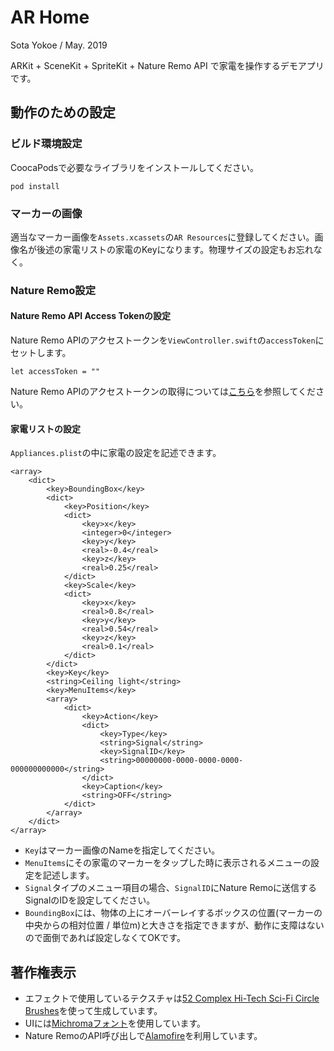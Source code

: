 # AR Home

Sota Yokoe / May. 2019

ARKit + SceneKit + SpriteKit + Nature Remo API で家電を操作するデモアプリです。

## 動作のための設定
### ビルド環境設定

CoocaPodsで必要なライブラリをインストールしてください。

```
pod install
```

### マーカーの画像

適当なマーカー画像を`Assets.xcassets`の`AR Resources`に登録してください。画像名が後述の家電リストの家電のKeyになります。物理サイズの設定もお忘れなく。

### Nature Remo設定
#### Nature Remo API Access Tokenの設定

Nature Remo APIのアクセストークンを`ViewController.swift`の`accessToken`にセットします。

```
let accessToken = ""
```

Nature Remo APIのアクセストークンの取得については[こちら](https://developer.nature.global)を参照してください。

#### 家電リストの設定

`Appliances.plist`の中に家電の設定を記述できます。

```
<array>
	<dict>
		<key>BoundingBox</key>
		<dict>
			<key>Position</key>
			<dict>
				<key>x</key>
				<integer>0</integer>
				<key>y</key>
				<real>-0.4</real>
				<key>z</key>
				<real>0.25</real>
			</dict>
			<key>Scale</key>
			<dict>
				<key>x</key>
				<real>0.8</real>
				<key>y</key>
				<real>0.54</real>
				<key>z</key>
				<real>0.1</real>
			</dict>
		</dict>
		<key>Key</key>
		<string>Ceiling light</string>
		<key>MenuItems</key>
		<array>
			<dict>
				<key>Action</key>
				<dict>
					<key>Type</key>
					<string>Signal</string>
					<key>SignalID</key>
					<string>00000000-0000-0000-0000-000000000000</string>
				</dict>
				<key>Caption</key>
				<string>OFF</string>
			</dict>
		</array>
	</dict>
</array>
```

* `Key`はマーカー画像のNameを指定してください。
* `MenuItems`にその家電のマーカーをタップした時に表示されるメニューの設定を記述します。
* `Signal`タイプのメニュー項目の場合、`SignalID`にNature Remoに送信するSignalのIDを設定してください。
* `BoundingBox`には、物体の上にオーバーレイするボックスの位置(マーカーの中央からの相対位置 / 単位m)と大きさを指定できますが、動作に支障はないので面倒であれば設定しなくてOKです。

## 著作権表示
* エフェクトで使用しているテクスチャは[52 Complex Hi-Tech Sci-Fi Circle Brushes](https://www.deviantart.com/xresch/art/52-Complex-Hi-Tech-Sci-Fi-Circle-Brushes-701905546)を使って生成しています。
* UIには[Michromaフォント](https://fonts.google.com/specimen/Michroma)を使用しています。
* Nature RemoのAPI呼び出しで[Alamofire](https://github.com/Alamofire/Alamofire)を利用しています。
